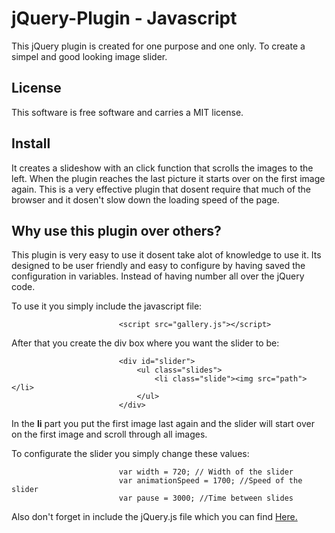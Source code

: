 jQuery-Plugin - Javascript
=========================

This jQuery plugin is created for one purpose and one only. To create a simpel and good looking image slider.


License
-------

This software is free software and carries a MIT license.

Install
-------
It creates a slideshow with an click function that scrolls the images to the left. When the plugin reaches the last picture it starts over on the first image again. This is a very effective plugin that dosent require that much of the browser and it dosen't slow down the loading speed of the page.

## Why use this plugin over others?

This plugin is very easy to use it dosent take alot of knowledge to use it. Its designed to be user friendly and easy to configure by having saved the configuration in variables. Instead of having number all over the jQuery code.

To use it you simply include the javascript file:

                            <script src="gallery.js"></script>

After that you create the div box where you want the slider to be:

                            <div id="slider">
                                <ul class="slides">
                                    <li class="slide"><img src="path"></li>
                                </ul>
                            </div>

In the **li** part you put the first image last again and the slider will start over on the first image and scroll through all images.

To configurate the slider you simply change these values:

                            var width = 720; // Width of the slider
                            var animationSpeed = 1700; //Speed of the slider
                            var pause = 3000; //Time between slides

Also don't forget in include the jQuery.js file which you can find [Here.](http://www.student.bth.se/~kepa14/JavaScript/kmom10/js/jquery.js)